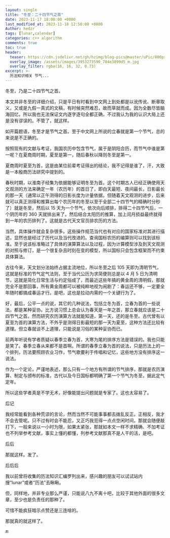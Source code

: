 ```yaml
---
layout: single
title: "冬至：二十四节气之首"
date: 2023-11-17 18:00:00 +0800
last_modified_at: 2023-11-18 12:50:00 +0800
Author: hedzr
tags: [lunar,calendar]
categories: c++ algorithm
comments: true
toc: true
header:
  teaser: https://cdn.jsdelivr.net/gh/hzimg/blog-pics@master/uPic/800px-World_Time_Zones_Map.png
  overlay_image: /assets/images/3953273590_704e3899d5_m.jpg
  overlay_filter: rgba(16, 16, 32, 0.73)
excerpt: >-
  历法知识相关 节气...
---
```




冬至，乃是二十四节气之首。

本文并非冬至的详细介绍，只是平日有时看到中文网上到处都是以讹传讹、断章取义，又或是九假一真式的文稿，有时候突然难忍，故而草就而成。因为全数尽皆脑海回忆，所以我也无法保证文内逐字逐句全都正确，不过我认为我的认识大局上还是没有谬误的。不管了，就这样。

如开篇题语，冬至才是节气之首。至于中文网上所说的立春就是第一个节气，总的来说是不正确的。

按照现有的文献与考证，我国农历中包含节气，属于是阴阳合历，而节气中谁是第一呢？在夏商周时期，夏至是第一，随后春秋以降则冬至是第一。

夏商周时夏至为首，这是由某位前辈考证得出的结论，我不记得是谁了，汗，大致是一本殷商历法研究中提到的。

春秋时期，以淮南子经集为依据能够证明冬至为首。这个时期古人已经正确使用天文观测的方法来确定一年（农历年）的首日了，即白天最短、夜间最长，日影最长的那一天（通常以正午测得的日影长度为计量依据，但随着天文观测的进步，后来就可以真正测得和推算出每个农历年的冬至以至于全部二十四节气的精确时分秒了）就是冬至，然后以 15 天为一个节气，依次向后顺排，排得二十四节气后，一个阴历年的 360 天就排出来了。然后结合太阳历的推算，加上闰月损益最终就得到一年的农历排列了。这就是古代天文官员排农历的方法。

当然，具体操作就会复杂很多。这些操作规范当代也有对应的国家标准对其进行描述，显然也是经过了历代以及当代改进的。查询国标农历的编算则可以找到该标准。至于说该标准略过了具体的演算算法以及过程，因为计算模型涉及到天文观测的对照与修订，是一个很复杂且时刻在变的模型，所以国标只会包含框架而不约束具体算法。

古往今来，天文划分法始终占据主流地位，所以冬至之后 105 天即为清明节气，这就是标准的节气定气法则，至于当代公历为求简便则总是以 4 月 5 日为清明节，这就是简化日常生活与约定俗成了，而最近这些年搞的黄金周的清明假，那就完全不是那回事，所有黄金周都可以被纯粹地视为闹剧了：春运还不够，一定要全年随时都搞成春运才行。是吧，这也是拉动内需的一个关键行为了。

好，最后，公平一点的说，其它的几种说法，包括立冬为首，立春为首的一些说法，都是某种妥协。比方说习惯上总会认为春天是一年之首，那立春就应该是二十四节气之首。然而研究农历演算方法就能知道，第一天，还的是冬至。古代曾有以夏至为首的演算方法，不外乎是测得日影最短的那一天为夏至，这种方法还比较有道理。但立春就谈不上道理，只能说是习俗的某种妥协而已。

前两年听说有学者质疑以春季立春为首，大寒为尾的排序方法是错误的。我也只能是笑了。春季立春从来都不是首啊。所谓的春季立春为首的说法，只是历法上的一个排列，历法要照顾农业习作，节气歌要利于传唱和记忆，这些地方没有排序这一说法。

作为一个定论，严谨地表述，那么只有一个地方有所谓的节气排序，那就是农历演算、制定与颁布的标准，古代以及今日国标都明确了第一个节气为冬至，据此定气定年。

所以这些学者真是不学无术，好像能提出问题就是专家了。这也太容易了。

后记

我经常能看到各种荒谬的言论，然而当然不可能事事都去拨乱反正。正相反，我才不会去管呢。只不过有时会不能忍，又正巧我觅得一点点空闲时间，那就会随便敲打下，一般来说以一小时为限，如果太紧张，那就如本文一样不求精确、不加考证也不列举参考文献，事实上懂的都懂，列参考文献那真不是人干的活，是吧。

后后

那就这样。发了。

后后后

我以前曾将收集的历法知识汇编罗列出来，感兴趣的朋友可以试试站内搜“lunar”或者“历法”去瞅瞅。

但，同样地，并非专业那么严谨，只能说八九不离十吧，比较于其他外面的很多文章，至少也是负责任的那种了。

可惜不能疯狂暗示点赞还是三连啥的。

那就真的就这样了。





:end:

